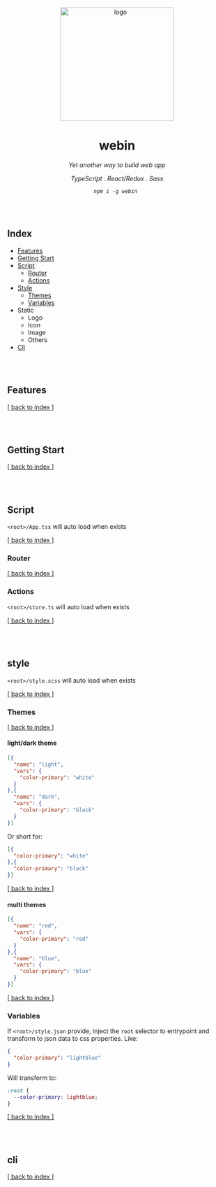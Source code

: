 <br/>

<div align=center>

<br />
<img src="https://user-images.githubusercontent.com/5752902/64232713-1421a680-cf25-11e9-9a09-e2c6da83c5a7.png" alt="logo" title="logo" width="260" />
<br />

# webin

_Yet another way to build web app_

_TypeScript . React/Redux . Sass_

_`npm i -g webin `_

</div>

<br />
<br />

## Index

- [Features](#Features)
- [Getting Start](#Getting_Start)
- [Script](#Script)
  - [Router](#Router)
  - [Actions](#Actions)
- [Style](#Style)
  - [Themes](#Themes)
  - [Variables](#Variables)
- Static
  - Logo
  - Icon
  - Image
  - Others
- [Cli](#Cli)

<br />
<br />


## Features

[[ back to index ]](#Index)

<br />
<br />

## Getting Start

[[ back to index ]](#Index)

<br />
<br />

## Script

`<root>/App.tsx` will auto load when exists

[[ back to index ]](#Index)

### Router

[[ back to index ]](#Index)

### Actions

`<root>/store.ts` will auto load when exists

[[ back to index ]](#Index)

<br />
<br />

## style

`<root>/style.scss` will auto load when exists

[[ back to index ]](#Index)

### Themes

[[ back to index ]](#Index)

#### light/dark theme

```json style.json
[{
  "name": "light",
  "vars": {
    "color-primary": "white"
  }
},{
  "name": "dark",
  "vars": {
    "color-primary": "black"
  }
}]
```

Or short for:

```json style.json
[{
  "color-primary": "white"
},{
  "color-primary": "black"
}]
```

[[ back to index ]](#Index)

#### multi themes

```json style.json
[{
  "name": "red",
  "vars": {
    "color-primary": "red"
  }
},{
  "name": "blue",
  "vars": {
    "color-primary": "blue"
  }
}]
```

[[ back to index ]](#Index)

### Variables

If `<root>/style.json` provide, inject the `root` selector to entrypoint and transform to json data to css properties. Like:

```json style.json
{
  "color-primary": "lightblue"
}
```

Will transform to:

```css
:root {
  --color-primary: lightblue;
}
```
[[ back to index ]](#Index)

<br />
<br />

## cli

[[ back to index ]](#Index)